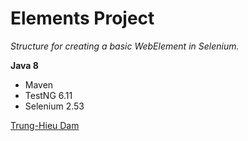 # Elements Project

*Structure for creating a basic WebElement in Selenium.*

**Java 8**

* Maven
* TestNG 6.11
* Selenium 2.53



[Trung-Hieu Dam](https://github.com/trunghieud)

